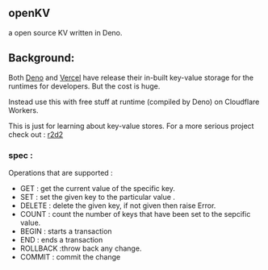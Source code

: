 ## openKV

a open source KV written in Deno.

## Background:

Both [Deno](https://deno.com/kv) and [Vercel](https://vercel.com/docs/storage/vercel-kv) have release their in-built key-value storage for the runtimes for developers. But the cost is huge.

Instead use this with free stuff at runtime (compiled by Deno) on Cloudflare Workers. 

This is just for learning about key-value stores. For a more serious project check out : [r2d2](https://github.com/iuioiua/r2d2)

### spec :
Operations that are supported :

  - GET  : get the current value of the specific key.
  - SET  : set the given key to the particular value .
  - DELETE : delete the given key, if not given then raise Error.
  - COUNT : count the number of keys that have been set to the sepcific value.
  - BEGIN : starts a transaction 
  - END  : ends a transaction
  - ROLLBACK :throw back any change.
  - COMMIT : commit the change
